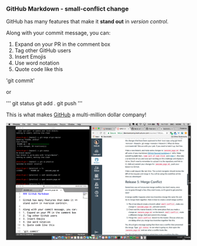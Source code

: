 ### GitHub Markdown - small-conflict change

GitHub has many features that make it **stand out** in *version control*.

Along with your commit message, you can:
1. Expand on your PR in the comment box
2. Tag other GitHub users
3. Insert Emojis
4. Use word notation
5. Quote code like this

'git commit'

or

'''
git status
git add .
git push
'''

This is what makes [GitHub](https://github.com/) a multi-million dollar company!

![GPS Screenshot](https://github.com/fredgomide/phase-0-gps-1/blob/master/GPS%201.1%20-%20Release%204.png)
